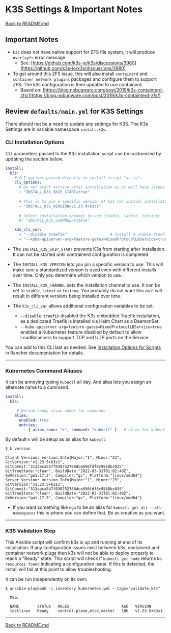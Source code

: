 # K3S Settings & Important Notes

[Back to README.md](../README.md)

## Important Notes

* `k3s` does not have native support for ZFS file system, it will produce `overlayfs` error message.
  * See: [https://github.com/k3s-io/k3s/discussions/3980](https://github.com/k3s-io/k3s/discussions/3980)
* To get around this ZFS issue, this will also install `containerd` and `container network plugins` packages and configure them to support ZFS. The k3s configuration is then updated to use containerd.
  * Based on: [https://blog.nobugware.com/post/2019/k3s-containterd-zfs/](https://blog.nobugware.com/post/2019/k3s-containterd-zfs/)

## Review `defaults/main.yml` for K3S Settings

There should not be a need to update any settings for K3S. The K3s Settings are in variable namespace `install.k3s`.

### CLI Installation Options

CLI parameters passed to the K3s installation script can be customized by updating the section below.

```yml
install:
  k3s:
    # CLI options passed directly to install script "as-is":
    cli_options:
      # Do not start service after installation as it will have issues with ZFS
      - "INSTALL_K3S_SKIP_START=true"
      
      # This is to pin a specific version of k3s for initial installation
      - "INSTALL_K3S_VERSION=v1.23.4+k3s1"
      
      # Select installation channel to use (stable, latest, testing)
      #- "INSTALL_K3S_CHANNEL=stable"

    k3s_cli_var:
      - "--disable traefik"                   # Install a stable Traefik via helm instead
      - "--kube-apiserver-arg=feature-gates=MixedProtocolLBService=true"  # Allow Load Balancer to use TCP & UDP Ports
```

* The `INSTALL_K3S_SKIP_START` prevents K3s from starting after installation. It can not be started until contrainerd configuration is completed.

* The `INSTALL_K3S_VERSION` lets you pin a specific version to use.  This will make sure a standardized version is used even with different installs over time.  Only you determine which version to use.

* The `INSTALL_K3S_CHANNEL` sets the installation channel to use. It can be set to `stable`, `latest` or `testing`. You probably do not want this as it will result in different versions being installed over time.

* The `k3s_cli_var` allows additional configuration variables to be set.
  * `--disable traefik` disabled the K3s embedded Traefik installation, as a dedicated Traefik is installed via Helm Chart as a DaemonSet.
  * `--kube-apiserver-arg=feature-gates=MixedProtocolLBService=true` enabled a Kubernetes feature disabled by default to allow LoadBalancers to support TCP and UDP ports on the Service.
  
You can add to this CLI last as needed.  See [Installation Options for Scripts](https://rancher.com/docs/k3s/latest/en/installation/install-options/) in Rancher documentation for details.

---

### Kubernetes Command Aliases

It can be annoying typing `kubectl` all day.  And alias lets you assign an alternate name to a command.  

```yaml
install:
  k3s:

     # Define handy alias names for commands
    alias:
      enabled: true
      entries:
        - { alias_name: "k", command: "kubectl" }   # alias for kubectl  ($ k get all -A)


```

By default `k` will be setup as an alias for `kubectl`:

```shell
$ k version

Client Version: version.Info{Major:"1", Minor:"23", GitVersion:"v1.23.5+k3s1", GitCommit:"313aaca547f030752788dce696fdf8c9568bc035", GitTreeState:"clean", BuildDate:"2022-03-31T01:02:40Z", GoVersion:"go1.17.5", Compiler:"gc", Platform:"linux/amd64"}
Server Version: version.Info{Major:"1", Minor:"23", GitVersion:"v1.23.5+k3s1", GitCommit:"313aaca547f030752788dce696fdf8c9568bc035", GitTreeState:"clean", BuildDate:"2022-03-31T01:02:40Z", GoVersion:"go1.17.5", Compiler:"gc", Platform:"linux/amd64"}
```

* If you want something like `kga` to be an alias for `kubectl get all --all-namespaces` this is where you can define that. Be as creative as you want.

---

### K3S Validation Step

This Ansible script will confirm k3s is up and running at end of its installation. If any configuration issues exist between k3s, containerd and container network plugs then k3s will not be able to deploy properly to reach a "Ready" state. This script will check if `kubectl get node` returns `No resources found` indicating a configuration issue.  If this is detected, the install will fail at this point to allow troubleshooting.

It can be run independently on its own:

```shell
$ ansible-playbook -i inventory kubernetes.yml --tags="validate_k3s"

  MSG:

  NAME        STATUS   ROLES                       AGE   VERSION
  testlinux   Ready    control-plane,etcd,master   18h   v1.23.5+k3s1
```

---

[Back to README.md](../README.md)
